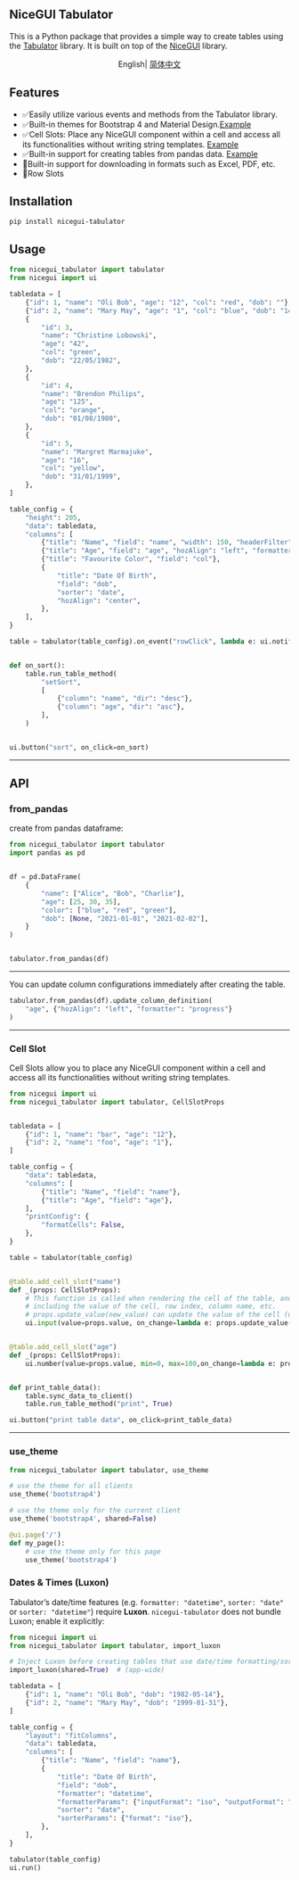 ## NiceGUI Tabulator

This is a Python package that provides a simple way to create tables using the [Tabulator](https://github.com/olifolkerd/tabulator) library. It is built on top of the [NiceGUI](https://github.com/zauberzeug/nicegui) library.


<div align="center">

English| [简体中文](./README.zh-CN.md)

</div>

## Features

- ✅Easily utilize various events and methods from the Tabulator library.
- ✅Built-in themes for Bootstrap 4 and Material Design.[Example](#use_theme)
- ✅Cell Slots: Place any NiceGUI component within a cell and access all its functionalities without writing string templates. [Example](#cell-slot)
- ✅Built-in support for creating tables from pandas data. [Example](#from_pandas)
- 🔲Built-in support for downloading in formats such as Excel, PDF, etc.
- 🔲Row Slots


## Installation

```
pip install nicegui-tabulator
```

## Usage

```python
from nicegui_tabulator import tabulator
from nicegui import ui

tabledata = [
    {"id": 1, "name": "Oli Bob", "age": "12", "col": "red", "dob": ""},
    {"id": 2, "name": "Mary May", "age": "1", "col": "blue", "dob": "14/05/1982"},
    {
        "id": 3,
        "name": "Christine Lobowski",
        "age": "42",
        "col": "green",
        "dob": "22/05/1982",
    },
    {
        "id": 4,
        "name": "Brendon Philips",
        "age": "125",
        "col": "orange",
        "dob": "01/08/1980",
    },
    {
        "id": 5,
        "name": "Margret Marmajuke",
        "age": "16",
        "col": "yellow",
        "dob": "31/01/1999",
    },
]

table_config = {
    "height": 205,  
    "data": tabledata, 
    "columns": [  
        {"title": "Name", "field": "name", "width": 150, "headerFilter": "input"},
        {"title": "Age", "field": "age", "hozAlign": "left", "formatter": "progress"},
        {"title": "Favourite Color", "field": "col"},
        {
            "title": "Date Of Birth",
            "field": "dob",
            "sorter": "date",
            "hozAlign": "center",
        },
    ],
}

table = tabulator(table_config).on_event("rowClick", lambda e: ui.notify(e))


def on_sort():
    table.run_table_method(
        "setSort",
        [
            {"column": "name", "dir": "desc"},
            {"column": "age", "dir": "asc"},
        ],
    )


ui.button("sort", on_click=on_sort)

```

---

## API

### from_pandas
create from pandas dataframe:

```python
from nicegui_tabulator import tabulator
import pandas as pd


df = pd.DataFrame(
    {
        "name": ["Alice", "Bob", "Charlie"],
        "age": [25, 30, 35],
        "color": ["blue", "red", "green"],
        "dob": [None, "2021-01-01", "2021-02-02"],
    }
)


tabulator.from_pandas(df)
```

---

You can update column configurations immediately after creating the table.


```python
tabulator.from_pandas(df).update_column_definition(
    "age", {"hozAlign": "left", "formatter": "progress"}
)
```


---

### Cell Slot

Cell Slots allow you to place any NiceGUI component within a cell and access all its functionalities without writing string templates.

```python
from nicegui import ui
from nicegui_tabulator import tabulator, CellSlotProps


tabledata = [
    {"id": 1, "name": "bar", "age": "12"},
    {"id": 2, "name": "foo", "age": "1"},
]

table_config = {
    "data": tabledata,
    "columns": [
        {"title": "Name", "field": "name"},
        {"title": "Age", "field": "age"},
    ],
    "printConfig": {
        "formatCells": False,
    },
}

table = tabulator(table_config)


@table.add_cell_slot("name")
def _(props: CellSlotProps):
    # This function is called when rendering the cell of the table, and it receives the properties of the cell,
    # including the value of the cell, row index, column name, etc.
    # props.update_value(new_value) can update the value of the cell (updates server-side only, the client needs to manually refresh `sync_data_to_client`).
    ui.input(value=props.value, on_change=lambda e: props.update_value(e.value))


@table.add_cell_slot("age")
def _(props: CellSlotProps):
    ui.number(value=props.value, min=0, max=100,on_change=lambda e: props.update_value(e.value))


def print_table_data():
    table.sync_data_to_client()
    table.run_table_method("print", True)

ui.button("print table data", on_click=print_table_data)
```

---

### use_theme

```python
from nicegui_tabulator import tabulator, use_theme

# use the theme for all clients
use_theme('bootstrap4')

# use the theme only for the current client
use_theme('bootstrap4', shared=False)

@ui.page('/')
def my_page():
    # use the theme only for this page
    use_theme('bootstrap4')
```


### Dates & Times (Luxon)

Tabulator’s date/time features (e.g. `formatter: "datetime"`, `sorter: "date"` or `sorter: "datetime"`)
require **Luxon**. `nicegui-tabulator` does not bundle Luxon; enable it explicitly:

```python
from nicegui import ui
from nicegui_tabulator import tabulator, import_luxon

# Inject Luxon before creating tables that use date/time formatting/sorting
import_luxon(shared=True)  # (app-wide)

tabledata = [
    {"id": 1, "name": "Oli Bob", "dob": "1982-05-14"},
    {"id": 2, "name": "Mary May", "dob": "1999-01-31"},
]

table_config = {
    "layout": "fitColumns",
    "data": tabledata,
    "columns": [
        {"title": "Name", "field": "name"},
        {
            "title": "Date Of Birth",
            "field": "dob",
            "formatter": "datetime",
            "formatterParams": {"inputFormat": "iso", "outputFormat": "dd/MM/yyyy"},
            "sorter": "date",
            "sorterParams": {"format": "iso"},
        },
    ],
}

tabulator(table_config)
ui.run()
